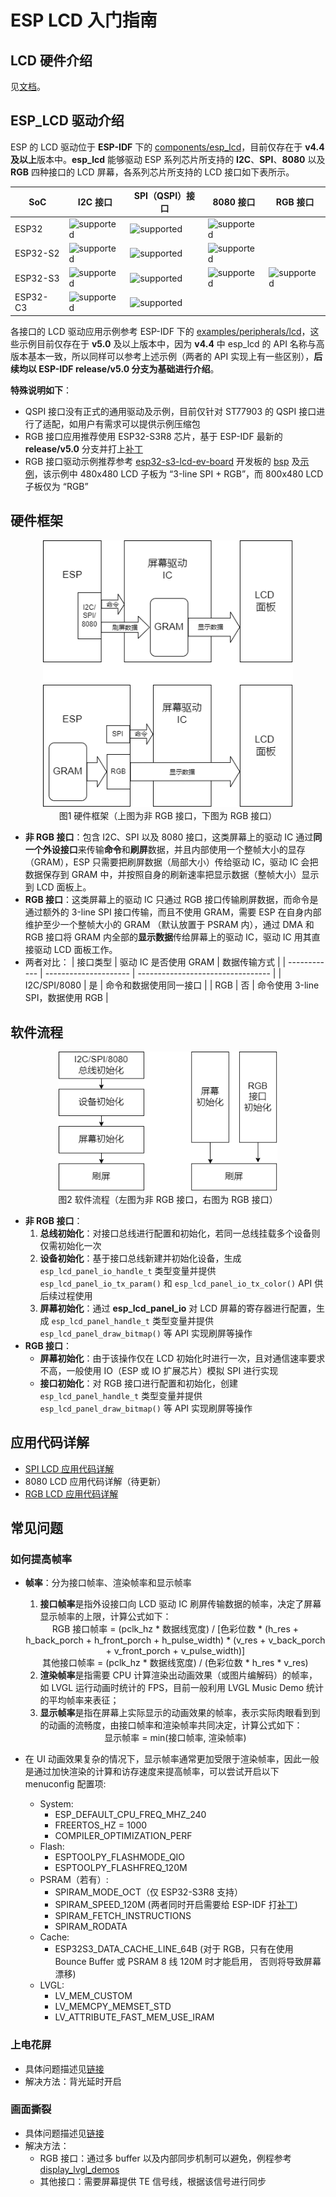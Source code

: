 # ESP LCD 入门指南

## LCD 硬件介绍

见[文档](esp_lcd_hardware.md)。

## ESP_LCD 驱动介绍

ESP 的 LCD 驱动位于 **ESP-IDF** 下的 [components/esp_lcd](https://github.com/espressif/esp-idf/tree/master/components/esp_lcd)，目前仅存在于 **v4.4 及以上**版本中。**esp_lcd** 能够驱动 ESP 系列芯片所支持的 **I2C**、**SPI**、**8080** 以及 **RGB** 四种接口的 LCD 屏幕，各系列芯片所支持的 LCD 接口如下表所示。

|   SoC    |                          I2C 接口                           |                          SPI（QSPI）接口                           |                          8080 接口                          |                          RGB 接口                           |
| -------- | ----------------------------------------------------------- | ----------------------------------------------------------- | ----------------------------------------------------------- | ----------------------------------------------------------- |
| ESP32    | ![supported](https://img.shields.io/badge/-Supported-green) | ![supported](https://img.shields.io/badge/-Supported-green) | ![supported](https://img.shields.io/badge/-Supported-green) |                                                             |
| ESP32-S2 | ![supported](https://img.shields.io/badge/-Supported-green) | ![supported](https://img.shields.io/badge/-Supported-green) | ![supported](https://img.shields.io/badge/-Supported-green) |                                                             |
| ESP32-S3 | ![supported](https://img.shields.io/badge/-Supported-green) | ![supported](https://img.shields.io/badge/-Supported-green) | ![supported](https://img.shields.io/badge/-Supported-green) | ![supported](https://img.shields.io/badge/-Supported-green) |
| ESP32-C3 | ![supported](https://img.shields.io/badge/-Supported-green) | ![supported](https://img.shields.io/badge/-Supported-green) |                                                             |                                                             |

各接口的 LCD 驱动应用示例参考 ESP-IDF 下的 [examples/peripherals/lcd](https://github.com/espressif/esp-idf/tree/master/examples/peripherals/lcd)，这些示例目前仅存在于 **v5.0** 及以上版本中，因为 **v4.4** 中 esp_lcd 的 API 名称与高版本基本一致，所以同样可以参考上述示例（两者的 API 实现上有一些区别），**后续均以 ESP-IDF release/v5.0 分支为基础进行介绍**。

**特殊说明如下**：
* QSPI 接口没有正式的通用驱动及示例，目前仅针对 ST77903 的 QSPI 接口进行了适配，如用户有需求可以提供示例压缩包
* RGB 接口应用推荐使用 ESP32-S3R8 芯片，基于 ESP-IDF 最新的 **release/v5.0** 分支并打上[补丁](https://github.com/espressif/esp-dev-kits/tree/master/esp32-s3-lcd-ev-board/factory#idf-patch)
* RGB 接口驱动示例推荐参考 [esp32-s3-lcd-ev-board](https://docs.espressif.com/projects/espressif-esp-dev-kits/zh_CN/latest/esp32s3/esp32-s3-lcd-ev-board/user_guide.html) 开发板的 [bsp](https://github.com/espressif/esp-bsp/tree/master/esp32_s3_lcd_ev_board) 及[示例](https://github.com/espressif/esp-bsp/tree/master/examples/display_lvgl_demos)，该示例中 480x480 LCD 子板为 “3-line SPI + RGB”，而 800x480 LCD 子板仅为 “RGB”

## 硬件框架

<div align=center ><img src="../_static/hardware_flow.png" width=400/></div>
<div align=center>图1  硬件框架（上图为非 RGB 接口，下图为 RGB 接口）</div>

* **非 RGB 接口**：包含 I2C、SPI 以及 8080 接口，这类屏幕上的驱动 IC 通过**同一个外设接口**来传输**命令**和**刷屏**数据，并且内部使用一个整帧大小的显存（GRAM），ESP 只需要把刷屏数据（局部大小）传给驱动 IC，驱动 IC 会把数据保存到 GRAM 中，并按照自身的刷新速率把显示数据（整帧大小）显示到 LCD 面板上。
* **RGB 接口**：这类屏幕上的驱动 IC 只通过 RGB 接口传输刷屏数据，而命令是通过额外的 3-line SPI 接口传输，而且不使用 GRAM，需要 ESP 在自身内部维护至少一个整帧大小的 GRAM （默认放置于 PSRAM 内），通过 DMA 和 RGB 接口将 GRAM 内全部的**显示数据**传给屏幕上的驱动 IC，驱动 IC 用其直接驱动 LCD 面板工作。
* 两者对比：
    |   接口类型   | 驱动 IC 是否使用 GRAM |           数据传输方式            |
    | ------------ | --------------------- | --------------------------------- |
    | I2C/SPI/8080 | 是                    | 命令和数据使用同一接口            |
    | RGB          | 否                    | 命令使用 3-line SPI，数据使用 RGB |

## 软件流程

<div align=center ><img src="../_static/software_flow.png" width=350/></div>
<div align=center>图2  软件流程（左图为非 RGB 接口，右图为 RGB 接口）</div>

* **非 RGB 接口**：
    1. **总线初始化**：对接口总线进行配置和初始化，若同一总线挂载多个设备则仅需初始化一次
    2. **设备初始化**：基于接口总线新建并初始化设备，生成 `esp_lcd_panel_io_handle_t` 类型变量并提供 `esp_lcd_panel_io_tx_param()` 和 `esp_lcd_panel_io_tx_color()` API 供后续过程使用
    3. **屏幕初始化**：通过 **esp_lcd_panel_io** 对 LCD 屏幕的寄存器进行配置，生成 `esp_lcd_panel_handle_t` 类型变量并提供 `esp_lcd_panel_draw_bitmap()` 等 API 实现刷屏等操作
* **RGB 接口**：
    * **屏幕初始化**：由于该操作仅在 LCD 初始化时进行一次，且对通信速率要求不高，一般使用 IO（ESP 或 IO 扩展芯片）模拟 SPI 进行实现
    * **接口初始化**：对 RGB 接口进行配置和初始化，创建 `esp_lcd_panel_handle_t` 类型变量并提供 `esp_lcd_panel_draw_bitmap()` 等 API 实现刷屏等操作

## 应用代码详解
* [SPI LCD 应用代码详解](./esp_lcd_spi.md)
* 8080 LCD 应用代码详解（待更新）
* [RGB LCD 应用代码详解](./esp_lcd_rgb.md)

## 常见问题

### 如何提高帧率
* **帧率**：分为接口帧率、渲染帧率和显示帧率

  1. **接口帧率**是指外设接口向 LCD 驱动 IC 刷屏传输数据的帧率，决定了屏幕显示帧率的上限，计算公式如下：

    <div align=center >
    RGB 接口帧率 = (pclk_hz * 数据线宽度) / [色彩位数 * (h_res + h_back_porch + h_front_porch + h_pulse_width) * (v_res + v_back_porch + v_front_porch + v_pulse_width)]
    </div>

    <div align=center >
    其他接口帧率 = (pclk_hz * 数据线宽度) / (色彩位数 * h_res * v_res)
    </div>

  2. **渲染帧率**是指需要 CPU 计算渲染出动画效果（或图片编解码）的帧率，如 LVGL 运行动画时统计的 FPS，目前一般利用 LVGL Music Demo 统计的平均帧率来表征；
  3. **显示帧率**是指在屏幕上实际显示的动画效果的帧率，表示实际肉眼看到到的动画的流畅度，由接口帧率和渲染帧率共同决定，计算公式如下：

    <div align=center >
    显示帧率 = min(接口帧率, 渲染帧率)
    </div>

* 在 UI 动画效果复杂的情况下，显示帧率通常更加受限于渲染帧率，因此一般是通过加快渲染的计算和访存速度来提高帧率，可以尝试开启以下 menuconfig 配置项:
    * System:
        * ESP_DEFAULT_CPU_FREQ_MHZ_240
        * FREERTOS_HZ = 1000
        * COMPILER_OPTIMIZATION_PERF
    * Flash:
        * ESPTOOLPY_FLASHMODE_QIO
        * ESPTOOLPY_FLASHFREQ_120M
    * PSRAM（若有）:
        * SPIRAM_MODE_OCT（仅 ESP32-S3R8 支持）
        * SPIRAM_SPEED_120M (两者同时开启需要给 ESP-IDF 打[补丁](https://github.com/espressif/esp-dev-kits/tree/master/esp32-s3-lcd-ev-board/factory#idf-patch))
        * SPIRAM_FETCH_INSTRUCTIONS
        * SPIRAM_RODATA
    * Cache:
        * ESP32S3_DATA_CACHE_LINE_64B (对于 RGB，只有在使用 Bounce Buffer 或 PSRAM 8 线 120M 时才能启用， 否则将导致屏幕漂移)
    * LVGL:
        * LV_MEM_CUSTOM
        * LV_MEMCPY_MEMSET_STD
        * LV_ATTRIBUTE_FAST_MEM_USE_IRAM

### 上电花屏
* 具体问题描述见[链接](https://www.cnblogs.com/linhaostudy/p/9579829.html)
* 解决方法：背光延时开启

### 画面撕裂
* 具体问题描述见[链接](https://cloud.tencent.com/developer/article/1339560)
* 解决方法：
    * RGB 接口：通过多 buffer 以及内部同步机制可以避免，例程参考 [display_lvgl_demos](https://github.com/espressif/esp-bsp/tree/master/examples/display_lvgl_demos)
    * 其他接口：需要屏幕提供 TE 信号线，根据该信号进行同步
